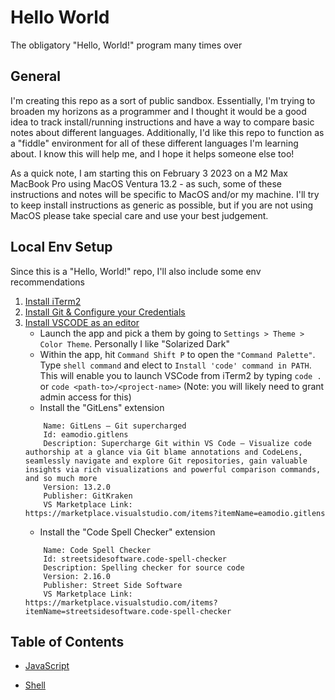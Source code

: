# Hello World
The obligatory "Hello, World!" program many times over

## General
I'm creating this repo as a sort of public sandbox. Essentially, I'm trying to broaden my horizons as a programmer and I thought it would be a good idea to track install/running instructions and have a way to compare basic notes about different languages. Additionally, I'd like this repo to function as a "fiddle" environment for all of these different languages I'm learning about. I know this will help me, and I hope it helps someone else too!

As a quick note, I am starting this on February 3 2023 on a M2 Max MacBook Pro using MacOS Ventura 13.2 - as such, some of these instructions and notes will be specific to MacOS and/or my machine. I'll try to keep install instructions as generic as possible, but if you are not using MacOS please take special care and use your best judgement.

## Local Env Setup
Since this is a "Hello, World!" repo, I'll also include some env recommendations

1. [Install iTerm2](https://iterm2.com/)
2. [Install Git & Configure your Credentials](https://git-scm.com/book/en/v2/Getting-Started-First-Time-Git-Setup)
3. [Install VSCODE as an editor](https://code.visualstudio.com/)
    - Launch the app and pick a them by going to `Settings > Theme > Color Theme`. Personally I like "Solarized Dark"
    - Within the app, hit `Command Shift P` to open the `"Command Palette"`. Type `shell command` and elect to `Install 'code' command in PATH`. This will enable you to launch VSCode from iTerm2 by typing `code .` or `code <path-to>/<project-name>` (Note: you will likely need to grant admin access for this)
    - Install the "GitLens" extension
    ```
        Name: GitLens — Git supercharged
        Id: eamodio.gitlens
        Description: Supercharge Git within VS Code — Visualize code authorship at a glance via Git blame annotations and CodeLens, seamlessly navigate and explore Git repositories, gain valuable insights via rich visualizations and powerful comparison commands, and so much more
        Version: 13.2.0
        Publisher: GitKraken
        VS Marketplace Link: https://marketplace.visualstudio.com/items?itemName=eamodio.gitlens
    ```
    - Install the "Code Spell Checker" extension
    ``` 
        Name: Code Spell Checker
        Id: streetsidesoftware.code-spell-checker
        Description: Spelling checker for source code
        Version: 2.16.0
        Publisher: Street Side Software
        VS Marketplace Link: https://marketplace.visualstudio.com/items?itemName=streetsidesoftware.code-spell-checker
    ```

## Table of Contents
<!-- TODO: C -->
<!-- TODO: C# -->
<!-- TODO: C++ -->
<!-- TODO: Clojure -->
<!-- TODO: COBOL -->
<!-- TODO: Elm -->
<!-- TODO: Elixir/Erlang -->
<!-- TODO: Go -->
<!-- TODO: Haskell -->
<!-- TODO: Java -->
- [JavaScript](javascript/README.md)
<!-- TODO: Kotlin -->
<!-- TODO: Lisp -->
<!-- TODO: Perl -->
<!-- TODO: Prolog -->
<!-- TODO: Python -->
<!-- TODO: R -->
<!-- TODO: ROS -->
<!-- TODO: Rust -->
<!-- TODO: Scala -->
- [Shell](shell/README.md)
<!-- TODO: TypeScript -->